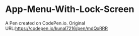 # App-Menu-With-Lock-Screen

A Pen created on CodePen.io. Original URL:https://codepen.io/kunal7216/pen/mdQxRRR
